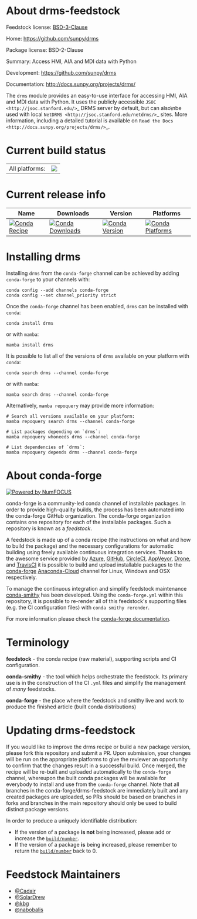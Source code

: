 About drms-feedstock
====================

Feedstock license: [BSD-3-Clause](https://github.com/conda-forge/drms-feedstock/blob/main/LICENSE.txt)

Home: https://github.com/sunpy/drms

Package license: BSD-2-Clause

Summary: Access HMI, AIA and MDI data with Python

Development: https://github.com/sunpy/drms

Documentation: http://docs.sunpy.org/projects/drms/

The ``drms`` module provides an easy-to-use interface for accessing HMI, AIA and MDI data with Python.
It uses the publicly accessible `JSOC <http://jsoc.stanford.edu/>`_ DRMS server by default, but can also\nbe used with local `NetDRMS <http://jsoc.stanford.edu/netdrms/>`_ sites.
More information, including a detailed tutorial is available on `Read the Docs <http://docs.sunpy.org/projects/drms/>`_.


Current build status
====================


<table><tr><td>All platforms:</td>
    <td>
      <a href="https://dev.azure.com/conda-forge/feedstock-builds/_build/latest?definitionId=4998&branchName=main">
        <img src="https://dev.azure.com/conda-forge/feedstock-builds/_apis/build/status/drms-feedstock?branchName=main">
      </a>
    </td>
  </tr>
</table>

Current release info
====================

| Name | Downloads | Version | Platforms |
| --- | --- | --- | --- |
| [![Conda Recipe](https://img.shields.io/badge/recipe-drms-green.svg)](https://anaconda.org/conda-forge/drms) | [![Conda Downloads](https://img.shields.io/conda/dn/conda-forge/drms.svg)](https://anaconda.org/conda-forge/drms) | [![Conda Version](https://img.shields.io/conda/vn/conda-forge/drms.svg)](https://anaconda.org/conda-forge/drms) | [![Conda Platforms](https://img.shields.io/conda/pn/conda-forge/drms.svg)](https://anaconda.org/conda-forge/drms) |

Installing drms
===============

Installing `drms` from the `conda-forge` channel can be achieved by adding `conda-forge` to your channels with:

```
conda config --add channels conda-forge
conda config --set channel_priority strict
```

Once the `conda-forge` channel has been enabled, `drms` can be installed with `conda`:

```
conda install drms
```

or with `mamba`:

```
mamba install drms
```

It is possible to list all of the versions of `drms` available on your platform with `conda`:

```
conda search drms --channel conda-forge
```

or with `mamba`:

```
mamba search drms --channel conda-forge
```

Alternatively, `mamba repoquery` may provide more information:

```
# Search all versions available on your platform:
mamba repoquery search drms --channel conda-forge

# List packages depending on `drms`:
mamba repoquery whoneeds drms --channel conda-forge

# List dependencies of `drms`:
mamba repoquery depends drms --channel conda-forge
```


About conda-forge
=================

[![Powered by
NumFOCUS](https://img.shields.io/badge/powered%20by-NumFOCUS-orange.svg?style=flat&colorA=E1523D&colorB=007D8A)](https://numfocus.org)

conda-forge is a community-led conda channel of installable packages.
In order to provide high-quality builds, the process has been automated into the
conda-forge GitHub organization. The conda-forge organization contains one repository
for each of the installable packages. Such a repository is known as a *feedstock*.

A feedstock is made up of a conda recipe (the instructions on what and how to build
the package) and the necessary configurations for automatic building using freely
available continuous integration services. Thanks to the awesome service provided by
[Azure](https://azure.microsoft.com/en-us/services/devops/), [GitHub](https://github.com/),
[CircleCI](https://circleci.com/), [AppVeyor](https://www.appveyor.com/),
[Drone](https://cloud.drone.io/welcome), and [TravisCI](https://travis-ci.com/)
it is possible to build and upload installable packages to the
[conda-forge](https://anaconda.org/conda-forge) [Anaconda-Cloud](https://anaconda.org/)
channel for Linux, Windows and OSX respectively.

To manage the continuous integration and simplify feedstock maintenance
[conda-smithy](https://github.com/conda-forge/conda-smithy) has been developed.
Using the ``conda-forge.yml`` within this repository, it is possible to re-render all of
this feedstock's supporting files (e.g. the CI configuration files) with ``conda smithy rerender``.

For more information please check the [conda-forge documentation](https://conda-forge.org/docs/).

Terminology
===========

**feedstock** - the conda recipe (raw material), supporting scripts and CI configuration.

**conda-smithy** - the tool which helps orchestrate the feedstock.
                   Its primary use is in the construction of the CI ``.yml`` files
                   and simplify the management of *many* feedstocks.

**conda-forge** - the place where the feedstock and smithy live and work to
                  produce the finished article (built conda distributions)


Updating drms-feedstock
=======================

If you would like to improve the drms recipe or build a new
package version, please fork this repository and submit a PR. Upon submission,
your changes will be run on the appropriate platforms to give the reviewer an
opportunity to confirm that the changes result in a successful build. Once
merged, the recipe will be re-built and uploaded automatically to the
`conda-forge` channel, whereupon the built conda packages will be available for
everybody to install and use from the `conda-forge` channel.
Note that all branches in the conda-forge/drms-feedstock are
immediately built and any created packages are uploaded, so PRs should be based
on branches in forks and branches in the main repository should only be used to
build distinct package versions.

In order to produce a uniquely identifiable distribution:
 * If the version of a package **is not** being increased, please add or increase
   the [``build/number``](https://docs.conda.io/projects/conda-build/en/latest/resources/define-metadata.html#build-number-and-string).
 * If the version of a package **is** being increased, please remember to return
   the [``build/number``](https://docs.conda.io/projects/conda-build/en/latest/resources/define-metadata.html#build-number-and-string)
   back to 0.

Feedstock Maintainers
=====================

* [@Cadair](https://github.com/Cadair/)
* [@SolarDrew](https://github.com/SolarDrew/)
* [@kbg](https://github.com/kbg/)
* [@nabobalis](https://github.com/nabobalis/)

